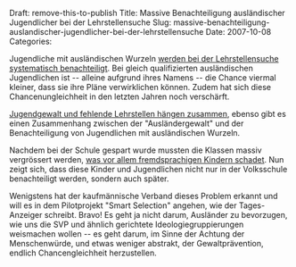 Draft: remove-this-to-publish
Title: Massive Benachteiligung ausländischer Jugendlicher bei der Lehrstellensuche
Slug: massive-benachteiligung-auslandischer-jugendlicher-bei-der-lehrstellensuche
Date: 2007-10-08
Categories:

Jugendliche mit ausländischen Wurzeln [werden bei der Lehrstellensuche systematisch benachteiligt](http://www.tagi.ch/dyn/news/wirtschaft/800242.html). Bei gleich qualifizierten ausländischen Jugendlichen ist -- alleine aufgrund ihres Namens -- die Chance viermal kleiner, dass sie ihre Pläne verwirklichen können. Zudem hat sich diese Chancenungleichheit in den letzten Jahren noch verschärft.

[Jugendgewalt und fehlende Lehrstellen hängen zusammen](http://www.rahel-imobersteg.ch/?p=145), ebenso gibt es einen Zusammenhang zwischen der "Ausländergewalt" und der Benachteiligung von Jugendlichen mit ausländischen Wurzeln.

Nachdem bei der Schule gespart wurde mussten die Klassen massiv vergrössert werden, [was vor allem fremdsprachigen Kindern schadet](http://spinlock.ch/blog/2007/09/14/fremdsprachige-kinder-beeintrachtigen-lernerfolg-nicht/). Nun zeigt sich, dass diese Kinder und Jugendlichen nicht nur in der Volksschule benachteiligt werden, sondern auch später.

Wenigstens hat der kaufmännische Verband dieses Problem erkannt und will es in dem Pilotprojekt "Smart Selection" angehen, wie der Tages-Anzeiger schreibt. Bravo! Es geht ja nicht darum, Ausländer zu bevorzugen, wie uns die SVP und ähnlich gerichtete Ideologiegruppierungen weismachen wollen -- es geht darum, im Sinne der Achtung der Menschenwürde, und etwas weniger abstrakt, der Gewaltprävention, endlich Chancengleichheit herzustellen.
